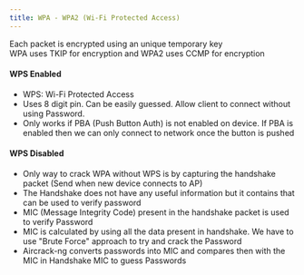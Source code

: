```yaml
---
title: WPA - WPA2 (Wi-Fi Protected Access)
---
```


Each packet is encrypted using an unique temporary key  
WPA uses TKIP for encryption and WPA2 uses CCMP for encryption

#### WPS Enabled

* WPS: Wi-Fi Protected Access
* Uses 8 digit pin. Can be easily guessed. Allow client to connect without using Password.
* Only works if PBA (Push Button Auth) is not enabled on device. If PBA is enabled then we can only connect to network once the button is pushed

#### WPS Disabled

* Only way to crack WPA without WPS is by capturing the handshake packet (Send when new device connects to AP)
* The Handshake does not have any useful information but it contains that can be used to verify password
* MIC (Message Integrity Code) present in the handshake packet is used to verify Password
* MIC is calculated by using all the data present in handshake. We have to use "Brute Force" approach to try and crack the Password
* Aircrack-ng converts passwords into MIC and compares then with the MIC in Handshake MIC to guess Passwords
